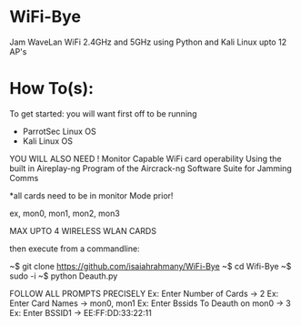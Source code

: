 # WiFi-Bye
Jam WaveLan WiFi 2.4GHz and 5GHz using Python and Kali Linux upto 12 AP's

# How To(s):
To get started: you will want first off to be running

 - ParrotSec Linux OS 
 - Kali Linux OS
 
 YOU WILL ALSO NEED !
 Monitor Capable WiFi card operability
 Using the built in Aireplay-ng Program of the
 Aircrack-ng Software Suite for Jamming Comms
 
 *all cards need to be in monitor Mode prior!
 
 ex, mon0, mon1, mon2, mon3
 
 MAX UPTO 4 WIRELESS WLAN CARDS
 
 then execute from a commandline:
 
~$ git clone https://github.com/isaiahrahmany/WiFi-Bye
~$ cd Wifi-Bye
~$ sudo -i
~$ python Deauth.py

FOLLOW ALL PROMPTS PRECISELY
Ex: Enter Number of Cards -> 2
Ex: Enter Card Names -> mon0, mon1
Ex: Enter Bssids To Deauth on mon0 -> 3
Ex: Enter BSSID1 -> EE:FF:DD:33:22:11
 
